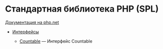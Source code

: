 # Стандартная библиотека PHP (SPL)

[Документация на php.net](https://www.php.net/manual/ru/book.spl.php)

-   [Интерфейсы](./spl/interfaces.md)

    -   [Countable](./spl/interfaces/Countable.md) &mdash; Интерфейс Countable
